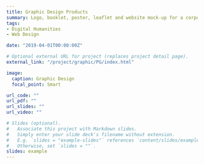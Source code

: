 ```yaml
---
title: Graphic Design Products
summary: Logo, booklet, poster, leaflet and website mock-up for a corporate branding, using Adobe Illustrator, Photoshop, Indesign CC
tags:
- Digital Humanities 
- Web Design

date: "2019-04-01T00:00:00Z"

# Optional external URL for project (replaces project detail page).
external_link: "/project/graphic/PG/index.html"

image:
  caption: Graphic Design
  focal_point: Smart

url_code: ""
url_pdf: ""
url_slides: ""
url_video: ""

# Slides (optional).
#   Associate this project with Markdown slides.
#   Simply enter your slide deck's filename without extension.
#   E.g. `slides = "example-slides"` references `content/slides/example-slides.md`.
#   Otherwise, set `slides = ""`.
slides: example
---
```

